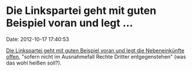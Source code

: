Die Linkspartei geht mit guten Beispiel voran und legt \...
===========================================================

Date: 2012-10-17 17:40:53

[Die Linkspartei geht mit guten Beispiel voran und legt die
Nebeneinkünfte
offen](http://www.linksfraktion.de/pressemitteilungen/linke-geht-transparenz-offensive/),
\"sofern nicht im Ausnahmefall Rechte Dritter entgegenstehen\" (was das
wohl heißen soll?).
